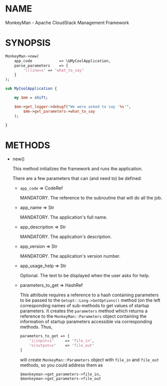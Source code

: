 # NAME

MonkeyMan - Apache CloudStack Management Framework

# SYNOPSIS

```perl
MonkeyMan->new(
    app_code            => \&MyCoolApplication,
    parse_parameters    => {
        'l|line=s' => 'what_to_say'
    }
);

sub MyCoolApplication {

    my $mm = shift;

    $mm->get_logger->debugf("We were asked to say '%s'",
        $mm->get_parameters->what_to_say
    );

}
```

# METHODS

- new()

    This method initializes the framework and runs the application.

    There are a few parameters that can (and need to) be defined:

    - `app_code` => CodeRef

        MANDATORY. The reference to the subroutine that will do all the job.

    - app\_name => Str

        MANDATORY. The application's full name.

    - app\_description => Str

        MANDATORY. The application's description.

    - app\_version => Str

        MANDATORY. The application's version number.

    - app\_usage\_help => Str

        Optional. The text to be displayed when the user asks for help.

    - parameters\_to\_get => HashRef

        This attribute requires a reference to a hash containing parameters to be
        passed to the `Getopt::Long->GetOptions()` method (on the left
        corresponding names of sub-methods to get values of startup parameters. It
        creates the `parameters` method which returns a reference to the
        `MonkeyMan::Parameters` object containing the information of startup
        parameters accessible via corresponding methods. Thus,

        ```perl
        parameters_to_get => {
            'i|input=s'     => 'file_in',
            'o|output=s'    => 'file_out'
        }
        ```

        will create `MonkeyMan::Parameters` object with `file_in` and `file_out`
        methods, so you could address them as

        ```
        $monkeyman->get_parameters->file_in,
        $monkeyman->get_parameters->file_out
        ```

